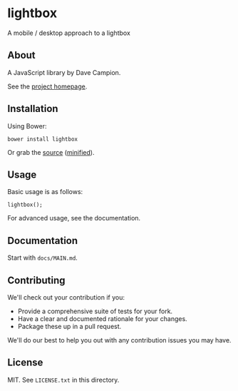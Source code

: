 # lightbox

A mobile / desktop approach to a lightbox

## About

A JavaScript library by Dave Campion.

See the [project homepage](http://gasolinewaltz.github.io/lightbox).

## Installation

Using Bower:

    bower install lightbox

Or grab the [source](https://github.com/gasolinewaltz/lightbox/dist/lightbox.js) ([minified](https://github.com/gasolinewaltz/lightbox/dist/lightbox.min.js)).

## Usage

Basic usage is as follows:

    lightbox();

For advanced usage, see the documentation.

## Documentation

Start with `docs/MAIN.md`.

## Contributing

We'll check out your contribution if you:

* Provide a comprehensive suite of tests for your fork.
* Have a clear and documented rationale for your changes.
* Package these up in a pull request.

We'll do our best to help you out with any contribution issues you may have.

## License

MIT. See `LICENSE.txt` in this directory.
